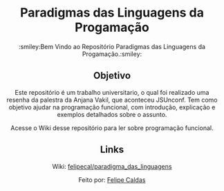 <h1 align="center"> Paradigmas das Linguagens da Progamação</h1>
<p align="center">:smiley:Bem Vindo ao Repositório Paradigmas das Linguagens da Progamação.:smiley:</p>
<h2 align="center">Objetivo</h2>
<p align="center"> Este repositório é um trabalho universitario, o qual foi realizado uma resenha da palestra da Anjana Vakil, que aconteceu JSUnconf. Tem como objetivo ajudar na programação funcional, com introdução, explicação e exemplos detalhados sobre o assunto.</p>
<p align="center"> Acesse o Wiki desse repositório para ler sobre programação funcional.</p>
<h2 align="center">Links</h2>

<p align="center">Wiki: <a href="https://github.com/felipecal/paradigma_das_linguagens/wiki">felipecal/paradigma_das_linguagens</a></p>
<p align="center">Feito por: <a href="https://github.com/felipecal">Felipe Caldas</a></p>
